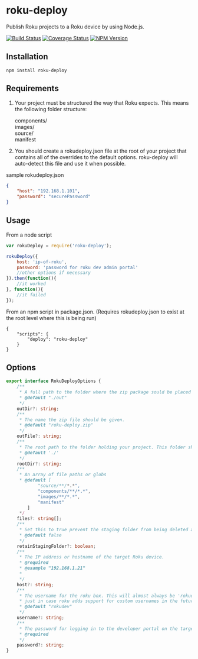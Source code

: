 # roku-deploy

Publish Roku projects to a Roku device by using Node.js.


[![Build Status](https://travis-ci.org/TwitchBronBron/roku-deploy.svg?branch=master)](https://travis-ci.org/TwitchBronBron/roku-deploy)
[![Coverage Status](https://coveralls.io/repos/github/TwitchBronBron/roku-deploy/badge.svg?branch=master)](https://coveralls.io/github/TwitchBronBron/roku-deploy?branch=master)
 [![NPM Version](https://badge.fury.io/js/roku-deploy.svg?style=flat)](https://npmjs.org/package/roku-deploy)
## Installation

    npm install roku-deploy

## Requirements

 1. Your project must be structured the way that Roku expects. This means the following folder structure:  
     
     components/  
     images/  
     source/  
     manifest

2. You should create a rokudeploy.json file at the root of your project that contains all of the overrides to the default options. roku-deploy will auto-detect this file and use it when possible.

sample rokudeploy.json

```json
{
    "host": "192.168.1.101",
    "password": "securePassword"
}
```
## Usage

From a node script
```javascript
var rokuDeploy = require('roku-deploy');

rokuDeploy({
    host: 'ip-of-roku',
    password: 'password for roku dev admin portal'
    //other options if necessary
}).then(function(){
    //it worked
}, function(){
    //it failed
});
```

From an npm script in package.json. (Requires rokudeploy.json to exist at the root level where this is being run)

    {
        "scripts": {
            "deploy": "roku-deploy"
        }
    }

## Options
```TypeScript
export interface RokuDeployOptions {
    /**
     * A full path to the folder where the zip package sould be placed
     * @default "./out"
     */
    outDir?: string;
    /**
     * The name the zip file should be given. 
     * @default "roku-deploy.zip"
     */
    outFile?: string;
    /**
     * The root path to the folder holding your project. This folder should include the manifest file.
     * @default './'
     */
    rootDir?: string;
    /**
     * An array of file paths or globs
     * @default [
            "source/**/*.*",
            "components/**/*.*",
            "images/**/*.*",
            "manifest"
        ]
     */
    files?: string[];
    /**
     * Set this to true prevent the staging folder from being deleted after creating the package
     * @default false
     */
    retainStagingFolder?: boolean;
    /**
     * The IP address or hostname of the target Roku device. 
     * @required
     * @example "192.168.1.21" 
     * 
     */
    host?: string;
    /**
     * The username for the roku box. This will almost always be 'rokudev', but allow to be passed in
     * just in case roku adds support for custom usernames in the future
     * @default "rokudev"
     */
    username?: string;
    /**
     * The password for logging in to the developer portal on the target Roku device
     * @required
     */
    password?: string;
}
```
